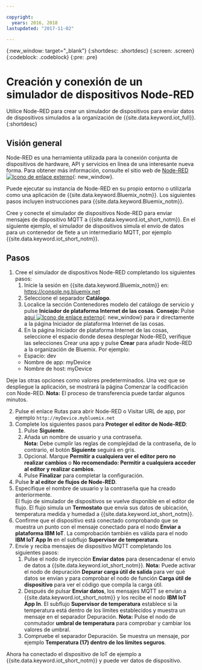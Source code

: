 ```yaml
---

copyright:
  years: 2016, 2018
lastupdated: "2017-11-02"

---
```


{:new_window: target="\_blank"}
{:shortdesc: .shortdesc}
{:screen: .screen}
{:codeblock: .codeblock}
{:pre: .pre}

# Creación y conexión de un simulador de dispositivos Node-RED
Utilice Node-RED para crear un simulador de dispositivos para enviar datos de dispositivos simulados a la organización de {{site.data.keyword.iot_full}}.  
{:shortdesc}

## Visión general
Node-RED es una herramienta utilizada para la conexión conjunta de dispositivos de hardware, API y servicios en línea de una interesante nueva forma. Para obtener más información, consulte el sitio web de [Node-RED ![Icono de enlace externo](../../icons/launch-glyph.svg "Icono de enlace externo")](http://nodered.org/){: new_window}.  

Puede ejecutar su instancia de Node-RED en su propio entorno o utilizarla como una aplicación de {{site.data.keyword.Bluemix_notm}}. Los siguientes pasos incluyen instrucciones para {{site.data.keyword.Bluemix_notm}}.

Cree y conecte el simulador de dispositivos Node-RED para enviar mensajes de dispositivo MQTT a {{site.data.keyword.iot_short_notm}}. En el siguiente ejemplo, el simulador de dispositivos simula el envío de datos para un contenedor de flete a un intermediario MQTT, por ejemplo {{site.data.keyword.iot_short_notm}}.

## Pasos

1. Cree el simulador de dispositivos Node-RED completando los siguientes pasos:   
    1. Inicie la sesión en {{site.data.keyword.Bluemix_notm}} en: https://console.ng.bluemix.net
    2. Seleccione el separador **Catálogo**.
    3. Localice la sección Contenedores modelo del catálogo de servicio y pulse **Iniciador de plataforma Internet de las cosas**. **Consejo:** Pulse [aquí ![Icono de enlace externo](../../icons/launch-glyph.svg "Icono de enlace externo")](https://console.ng.bluemix.net/catalog/starters/internet-of-things-platform-starter){: new_window} para ir directamente a la página Iniciador de plataforma Internet de las cosas.
    4. En la página Iniciador de plataforma Internet de las cosas, seleccione el espacio donde desea desplegar Node-RED, verifique las selecciones Crear una app y pulse **Crear** para añadir Node-RED a la organización de Bluemix. Por ejemplo:
    <ul>
     <li> Espacio: dev
     <li> Nombre de app: myDevice
     <li> Nombre de host: myDevice  
    </ul>  
Deje las otras opciones como valores predeterminados. Una vez que se despliegue la aplicación, se mostrará la página Comenzar la codificación con Node-RED.
**Nota:** El proceso de transferencia puede tardar algunos minutos.  

2. Pulse el enlace Rutas para abrir Node-RED o Visitar URL de app, por ejemplo `http://myDevice.mybluemix.net`  
3. Complete los siguientes pasos para **Proteger el editor de Node-RED**:
    1. Pulse **Siguiente**.
    2. Añada un nombre de usuario y una contraseña.  
    **Nota:** Debe cumplir las reglas de complejidad de la contraseña, de lo contrario, el botón **Siguiente** seguirá en gris.  
    3. Opcional. Marque **Permitir a cualquiera ver el editor pero no realizar cambios** o **No recomendado: Permitir a cualquiera acceder al editor y realizar cambios**.
    4. Pulse **Finalizar** para completar la configuración.
4. Pulse **Ir al editor de flujos de Node-RED**.
5. Especifique el nombre de usuario y la contraseña que ha creado anteriormente.  
El flujo de simulador de dispositivos se vuelve disponible en el editor de flujo. El flujo simula un **Termostato** que envía sus datos de ubicación, temperatura medida y humedad a {{site.data.keyword.iot_short_notm}}.  
6. Confirme que el dispositivo está conectado comprobando que se muestra un punto con el mensaje conectado para el nodo **Enviar a plataforma IBM IoT**. La comprobación también es válida para el nodo **IBM IoT App In** en el subflujo **Supervisor de temperatura**.  
7. Envíe y reciba mensajes de dispositivo MQTT completando los siguientes pasos:  
    1. Pulse el nodo de inyección **Enviar datos** para desencadenar el envío de datos a {{site.data.keyword.iot_short_notm}}.
       **Nota:** Puede activar el nodo de depuración **Depurar carga útil de salida** para ver qué datos se envían y para comprobar el nodo de función **Carga útil de dispositivo** para ver el código que compila la carga útil. 
    2. Después de pulsar **Enviar datos**, los mensajes MQTT se envían a {{site.data.keyword.iot_short_notm}} y los recibe el nodo **IBM IoT App In**. El subflujo **Supervisor de temperatura** establece si la temperatura está dentro de los límites establecidos y muestra un mensaje en el separador Depuración. 
       **Nota:** Pulse el nodo de conmutador **umbral de temperatura** para comprobar y cambiar los valores de umbral.
    3. Compruebe el separador Depuración. Se muestra un mensaje, por ejemplo **Temperatura (17) dentro de los límites seguros**.
    
Ahora ha conectado el dispositivo de IoT de ejemplo a {{site.data.keyword.iot_short_notm}} y puede ver datos de dispositivo.
